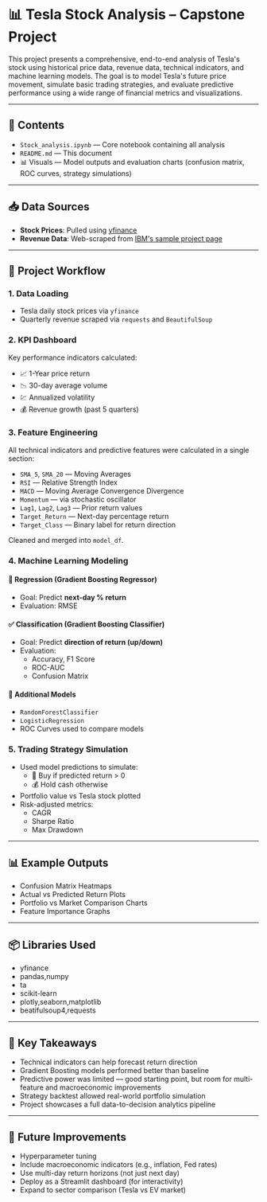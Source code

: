 
# 📊 Tesla Stock Analysis – Capstone Project

This project presents a comprehensive, end-to-end analysis of Tesla's stock using historical price data, revenue data, technical indicators, and machine learning models. The goal is to model Tesla's future price movement, simulate basic trading strategies, and evaluate predictive performance using a wide range of financial metrics and visualizations.

---

## 📁 Contents

- `Stock_analysis.ipynb` — Core notebook containing all analysis
- `README.md` — This document
- 📊 Visuals — Model outputs and evaluation charts (confusion matrix, ROC curves, strategy simulations)

---

## 📥 Data Sources

- **Stock Prices**: Pulled using [yfinance](https://pypi.org/project/yfinance/)
- **Revenue Data**: Web-scraped from [IBM's sample project page](https://cf-courses-data.s3.us.cloud-object-storage.appdomain.cloud)

---

## 🧭 Project Workflow

### 1. Data Loading
- Tesla daily stock prices via `yfinance`
- Quarterly revenue scraped via `requests` and `BeautifulSoup`

### 2. KPI Dashboard
Key performance indicators calculated:
- 📈 1-Year price return
- 📉 30-day average volume
- 💹 Annualized volatility
- 💰 Revenue growth (past 5 quarters)

### 3. Feature Engineering
All technical indicators and predictive features were calculated in a single section:
- `SMA_5`, `SMA_20` — Moving Averages
- `RSI` — Relative Strength Index
- `MACD` — Moving Average Convergence Divergence
- `Momentum` — via stochastic oscillator
- `Lag1`, `Lag2`, `Lag3` — Prior return values
- `Target_Return` — Next-day percentage return
- `Target_Class` — Binary label for return direction

Cleaned and merged into `model_df`.

### 4. Machine Learning Modeling

#### 🔢 Regression (Gradient Boosting Regressor)
- Goal: Predict **next-day % return**
- Evaluation: RMSE

#### ✅ Classification (Gradient Boosting Classifier)
- Goal: Predict **direction of return (up/down)**
- Evaluation:
  - Accuracy, F1 Score
  - ROC-AUC
  - Confusion Matrix

#### 🧠 Additional Models
- `RandomForestClassifier`
- `LogisticRegression`
- ROC Curves used to compare models

### 5. Trading Strategy Simulation
- Used model predictions to simulate:
  - 🚀 Buy if predicted return > 0
  - 💰 Hold cash otherwise
- Portfolio value vs Tesla stock plotted
- Risk-adjusted metrics:
  - CAGR
  - Sharpe Ratio
  - Max Drawdown

---

## 📊 Example Outputs

- Confusion Matrix Heatmaps
- Actual vs Predicted Return Plots
- Portfolio vs Market Comparison Charts
- Feature Importance Graphs

---

## 📦 Libraries Used
- yfinance
- pandas,numpy
- ta
- scikit-learn
- plotly,seaborn,matplotlib
- beatifulsoup4,requests


---

## 🧠 Key Takeaways

- Technical indicators can help forecast return direction
- Gradient Boosting models performed better than baseline
- Predictive power was limited — good starting point, but room for multi-feature and macroeconomic improvements
- Strategy backtest allowed real-world portfolio simulation
- Project showcases a full data-to-decision analytics pipeline

---

## 🚀 Future Improvements

- Hyperparameter tuning
- Include macroeconomic indicators (e.g., inflation, Fed rates)
- Use multi-day return horizons (not just next day)
- Deploy as a Streamlit dashboard (for interactivity)
- Expand to sector comparison (Tesla vs EV market)



